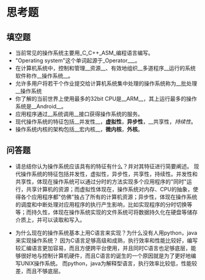 # 思考题

## 填空题

* 当前常见的操作系统主要用_C_C++_ASM_编程语言编写。
* "Operating system"这个单词起源于_Operator___。
* 在计算机系统中，控制和管理__资源__、有效地组织__多道程序__运行的系统软件称作__操作系统__。
* 允许多用户将若干个作业提交给计算机系统集中处理的操作系统称为__批处理__操作系统
* 你了解的当前世界上使用最多的32bit CPU是__ARM__，其上运行最多的操作系统是__Android__。
* 应用程序通过__系统调用__接口获得操作系统的服务。
* 现代操作系统的特征包括__并发性__，__虚拟性__，__异步性__，__共享性，_持续性_。
* 操作系统内核的架构包括__宏内核__，__微内核__，__外核__。


## 问答题

- 请总结你认为操作系统应该具有的特征有什么？并对其特征进行简要阐述。
现代操作系统的特征包括并发性，虚拟性，异步性，共享性，持续性。并发性和共享性，体现在操作系统可以通过分时的方法实现多个应用程序的"同时"运行，共享计算机的资源；而虚拟性体现在，操作系统对内存、CPU的抽象，使得各个应用程序都"仿佛"独占了所有的计算机资源；异步性，体现在操作系统的调度和中断处理对应用程序的执行产生影响，比如实现程序的分时切换等等；而持久性，体现在操作系统实现的文件系统可将数据持久化在硬盘等储存介质上，并可以读取和写入。

- 为什么现在的操作系统基本上用C语言来实现？为什么没有人用python，java来实现操作系统？
因为C语言足够高级和成熟，执行效率和性能比较好，编写较汇编语言更加容易，而且方便跨平台使用，并且同时C语言也足够底层，能够很好地与控制计算机硬件，而且C语言的诞生的一个原因就是为了更好地编写UNIX操作系统。
而python，java为解释型语言，执行效率比较低，性能较差，而且不够底层。
